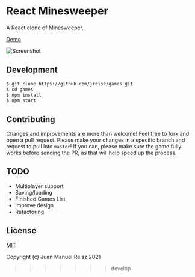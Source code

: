 
# React Minesweeper

A React clone of Minesweeper.

[Demo](https://jreisz.github.io/games)

![Screenshot](screenshot.gif)

## Development

```sh
$ git clone https://github.com/jreisz/games.git
$ cd games
$ npm install
$ npm start
```

## Contributing

Changes and improvements are more than welcome! Feel free to fork and open a pull request. Please make your changes in a specific branch and request to pull into `master`! If you can, please make sure the game fully works before sending the PR, as that will help speed up the process.

## TODO

- Multiplayer support
- Saving/loading
- Finished Games List
- Improve design
- Refactoring

## License

[MIT](http://opensource.org/licenses/MIT)

Copyright (c) Juan Manuel Reisz 2021
>>>>>>> develop
